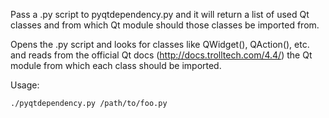 Pass a .py script to pyqtdependency.py and it will return a list of used Qt classes and from which Qt module should those classes be imported from.

Opens the .py script and looks for classes like QWidget(), QAction(), etc. and reads from the official Qt docs (http://docs.trolltech.com/4.4/) the Qt module from which each class should be imported.

Usage:
```
./pyqtdependency.py /path/to/foo.py
```